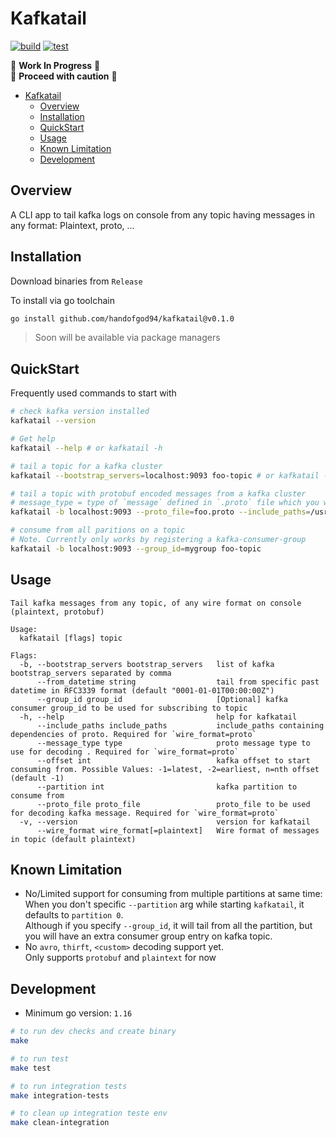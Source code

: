 # Kafkatail

[![build](https://github.com/HandOfGod94/kafkatail/actions/workflows/build.yml/badge.svg)](https://github.com/HandOfGod94/kafkatail/actions/workflows/build.yml)
[![test](https://github.com/HandOfGod94/kafkatail/actions/workflows/test.yml/badge.svg)](https://github.com/HandOfGod94/kafkatail/actions/workflows/test.yml)

:construction: **Work In Progress** :construction:  
:construction: **Proceed with caution** :construction:

- [Kafkatail](#kafkatail)
  - [Overview](#overview)
  - [Installation](#installation)
  - [QuickStart](#quickstart)
  - [Usage](#usage)
  - [Known Limitation](#known-limitation)
  - [Development](#development)

## Overview

A CLI app to tail kafka logs on console from any topic having messages in any format: Plaintext, proto, ...

## Installation

Download binaries from `Release`

To install via go toolchain
```sh
go install github.com/handofgod94/kafkatail@v0.1.0
```

> Soon will be available via package managers

## QuickStart

Frequently used commands to start with
```sh
# check kafka version installed
kafkatail --version

# Get help
kafkatail --help # or kafkatail -h

# tail a topic for a kafka cluster
kafkatail --bootstrap_servers=localhost:9093 foo-topic # or kafkatail -b localhost:9093 foo-topic

# tail a topic with protobuf encoded messages from a kafka cluster
# message_type = type of `message` defined in `.proto` file which you want to decode in
kafkatail -b localhost:9093 --proto_file=foo.proto --include_paths=/usr/dir1,/usr/dir2 --message_type=Bar foo-topic

# consume from all paritions on a topic
# Note. Currently only works by registering a kafka-consumer-group
kafkatail -b localhost:9093 --group_id=mygroup foo-topic
```

## Usage

```
Tail kafka messages from any topic, of any wire format on console (plaintext, protobuf)

Usage:
  kafkatail [flags] topic

Flags:
  -b, --bootstrap_servers bootstrap_servers   list of kafka bootstrap_servers separated by comma
      --from_datetime string                  tail from specific past datetime in RFC3339 format (default "0001-01-01T00:00:00Z")
      --group_id group_id                     [Optional] kafka consumer group_id to be used for subscribing to topic
  -h, --help                                  help for kafkatail
      --include_paths include_paths           include_paths containing dependencies of proto. Required for `wire_format=proto`
      --message_type type                     proto message type to use for decoding . Required for `wire_format=proto`
      --offset int                            kafka offset to start consuming from. Possible Values: -1=latest, -2=earliest, n=nth offset (default -1)
      --partition int                         kafka partition to consume from
      --proto_file proto_file                 proto_file to be used for decoding kafka message. Required for `wire_format=proto`
  -v, --version                               version for kafkatail
      --wire_format wire_format[=plaintext]   Wire format of messages in topic (default plaintext)

```

## Known Limitation

* No/Limited support for consuming from multiple partitions at same time:
  When you don't specific `--partition` arg while starting `kafkatail`, it defaults to `partition 0`.  
  Although if you specify `--group_id`, it will tail from all the partition, but you will have an extra consumer group entry
  on kafka topic.
* No `avro`, `thirft`, `<custom>` decoding support yet.  
  Only supports `protobuf` and `plaintext` for now

## Development
* Minimum go version: `1.16`

```sh
# to run dev checks and create binary
make

# to run test
make test

# to run integration tests
make integration-tests

# to clean up integration teste env
make clean-integration
```
